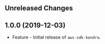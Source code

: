 Unreleased Changes
------------------

1.0.0 (2019-12-03)
------------------

* Feature - Initial release of `aws-sdk-kendra`.

